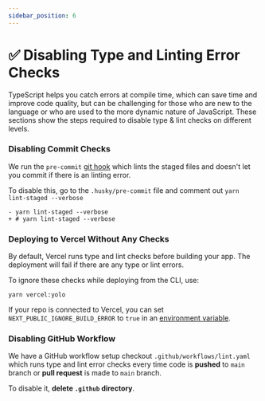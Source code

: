 ```yaml
---
sidebar_position: 6
---
```

# ✅ Disabling Type and Linting Error Checks

TypeScript helps you catch errors at compile time, which can save time and improve code quality, but can be challenging for those who are new to the language or who are used to the more dynamic nature of JavaScript. These sections show the steps required to disable type & lint checks on different levels.

### Disabling Commit Checks <a href="#disabling-commit-checks" id="disabling-commit-checks"></a>

We run the `pre-commit` [git hook](https://git-scm.com/book/en/v2/Customizing-Git-Git-Hooks) which lints the staged files and doesn't let you commit if there is an linting error.

To disable this, go to the `.husky/pre-commit` file and comment out `yarn lint-staged --verbose`

```
- yarn lint-staged --verbose
+ # yarn lint-staged --verbose
```

### Deploying to Vercel Without Any Checks <a href="#deploying-to-vercel-without-any-checks" id="deploying-to-vercel-without-any-checks"></a>

By default, Vercel runs type and lint checks before building your app. The deployment will fail if there are any type or lint errors.

To ignore these checks while deploying from the CLI, use:

```
yarn vercel:yolo
```

If your repo is connected to Vercel, you can set `NEXT_PUBLIC_IGNORE_BUILD_ERROR` to `true` in an [environment variable](https://vercel.com/docs/concepts/projects/environment-variables).

### Disabling GitHub Workflow <a href="#disabling-github-workflow" id="disabling-github-workflow"></a>

We have a GitHub workflow setup checkout `.github/workflows/lint.yaml` which runs type and lint error checks every time code is **pushed** to `main` branch or **pull request** is made to `main` branch.

To disable it, **delete `.github` directory**.
